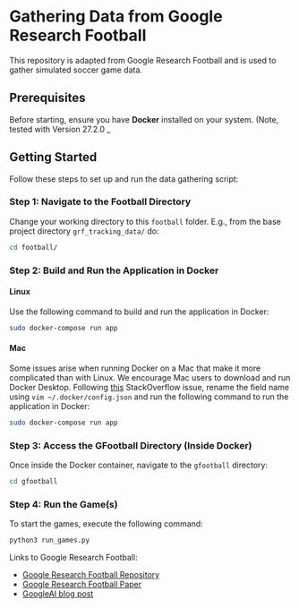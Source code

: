 # Gathering Data from Google Research Football

This repository is adapted from Google Research Football and is used to gather simulated soccer game data.


## Prerequisites

Before starting, ensure you have **Docker** installed on your system. (Note, tested with Version 27.2.0 _

## Getting Started

Follow these steps to set up and run the data gathering script:


### Step 1: Navigate to the Football Directory

Change your working directory to this `football` folder. E.g., from the base project directory `grf_tracking_data/` do:

```bash
cd football/
```

### Step 2: Build and Run the Application in Docker


#### Linux

Use the following command to build and run the application in Docker:

```bash
sudo docker-compose run app
```

#### Mac

Some issues arise when running Docker on a Mac that make it more complicated than with Linux. We encourage Mac users to download and run Docker Desktop. Following [this](https://stackoverflow.com/questions/66912085/why-is-docker-compose-failing-with-error-internal-load-metadata-suddenly
) StackOverflow issue, rename the field name using `vim ~/.docker/config.json` and run the following command to run the application in Docker:

```bash
sudo docker-compose run app
```

### Step 3: Access the GFootball Directory (Inside Docker)

Once inside the Docker container, navigate to the `gfootball` directory:

```bash
cd gfootball
```

### Step 4: Run the Game(s)

To start the games, execute the following command:

```bash
python3 run_games.py
```


Links to Google Research Football:

* [Google Research Football Repository](https://github.com/google-research/football)
* [Google Research Football Paper](https://arxiv.org/abs/1907.11180)
* [GoogleAI blog post](https://ai.googleblog.com/2019/06/introducing-google-research-football.html)

